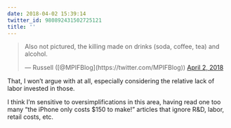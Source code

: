 ```yaml
---
date: 2018-04-02 15:39:14
twitter_id: 980892431502725121
title: ''
---
```


<blockquote class="twitter-tweet"><p lang="en" dir="ltr">Also not pictured, the killing made on drinks (soda, coffee, tea) and alcohol.</p>&mdash; Russell ([@MPIFBlog](https://twitter.com/MPIFBlog)) <a href="https://twitter.com/MPIFBlog/status/980891912856047621?ref_src=twsrc%5Etfw">April 2, 2018</a></blockquote>
<script async src="https://platform.twitter.com/widgets.js" charset="utf-8"></script>

That, I won’t argue with at all, especially considering the relative lack of labor invested in those.

I think I’m sensitive to oversimplifications in this area, having read one too many “the iPhone only costs $150 to make!” articles that ignore R&amp;D, labor, retail costs, etc.

